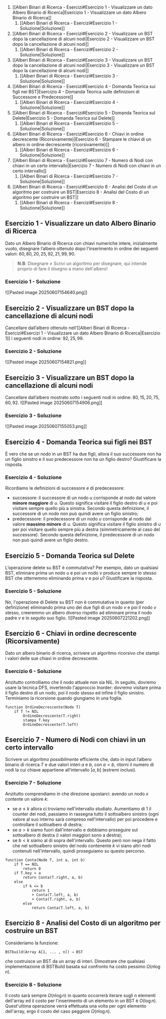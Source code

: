 1. [[Alberi Binari di Ricerca - Esercizi#Esercizio 1 - Visualizzare un dato Albero Binario di Ricerca|Esercizio 1 - Visualizzare un dato Albero Binario di Ricerca]]
	1. [[Alberi Binari di Ricerca - Esercizi#Esercizio 1 - Soluzione|Soluzione]]
2. [[Alberi Binari di Ricerca - Esercizi#Esercizio 2 - Visualizzare un BST dopo la cancellazione di alcuni nodi|Esercizio 2 - Visualizzare un BST dopo la cancellazione di alcuni nodi]]
	1. [[Alberi Binari di Ricerca - Esercizi#Esercizio 2 - Soluzione|Soluzione]]
3. [[Alberi Binari di Ricerca - Esercizi#Esercizio 3 - Visualizzare un BST dopo la cancellazione di alcuni nodi|Esercizio 3 - Visualizzare un BST dopo la cancellazione di alcuni nodi]]
	1. [[Alberi Binari di Ricerca - Esercizi#Esercizio 3 - Soluzione|Soluzione]]
4. [[Alberi Binari di Ricerca - Esercizi#Esercizio 4 - Domanda Teorica sui figli nei BST|Esercizio 4 - Domanda Teorica sulle definizioni di Successore e Predecessore]]
	1. [[Alberi Binari di Ricerca - Esercizi#Esercizio 4 - Soluzione|Soluzione]]
5. [[Alberi Binari di Ricerca - Esercizi#Esercizio 5 - Domanda Teorica sul Delete|Esercizio 5 - Domanda Teorica sul Delete]]
	1. [[Alberi Binari di Ricerca - Esercizi#Esercizio 5 - Soluzione|Soluzione]]
6. [[Alberi Binari di Ricerca - Esercizi#Esercizio 6 - Chiavi in ordine decrescente (Ricorsivamente)|Esercizio 6 - Stampare le chiavi di un albero in ordine decrescente (ricorsivamente)]]
	1. [[Alberi Binari di Ricerca - Esercizi#Esercizio 6 - Soluzione|Soluzione]]
7. [[Alberi Binari di Ricerca - Esercizi#Esercizio 7 - Numero di Nodi con chiavi in un certo intervallo|Esercizio 7 - Numero di Nodi con chiavi in un certo intervallo]]
	1. [[Alberi Binari di Ricerca - Esercizi#Esercizio 7 - Soluzione|Soluzione]]
8. [[Alberi Binari di Ricerca - Esercizi#Esercizio 8 - Analisi del Costo di un algoritmo per costruire un BST|Esercizio 8 - Analisi del Costo di un algoritmo per costruire un BST]]
	1. [[Alberi Binari di Ricerca - Esercizi#Esercizio 8 - Soluzione|Soluzione]]
## Esercizio 1 - Visualizzare un dato Albero Binario di Ricerca
Dato un Albero Binario di Ricerca con chiavi numeriche intere, inizialmente vuoto, disegnare l’albero ottenuto dopo l’inserimento in ordine dei seguenti valori: $60, 80, 20, 25, 92, 21, 99, 90$.
> **N.B**: Disegnare $\not=$ Scrivi un algoritmo per disegnare, qui intende proprio di fare il disegno a mano dell'albero!

### Esercizio 1 - Soluzione
![[Pasted image 20250607154640.png]]
## Esercizio 2 - Visualizzare un BST dopo la cancellazione di alcuni nodi
Cancellare dall’albero ottenuto nell’[[Alberi Binari di Ricerca - Esercizi#Esercizi 1 - Visualizzare un dato Albero Binario di Ricerca|Esercizio 1]] i seguenti nodi in ordine: $92, 25, 99$.
### Esercizio 2 - Soluzione
![[Pasted image 20250607154821.png]]
## Esercizio 3 - Visualizzare un BST dopo la cancellazione di alcuni nodi
Cancellare dall’albero mostrato sotto i seguenti nodi in ordine: $80, 15, 20, 75, 60, 92$.
![[Pasted image 20250607154906.png]]
### Esercizio 3 - Soluzione
![[Pasted image 20250607155053.png]]
## Esercizio 4 - Domanda Teorica sui figli nei BST
È vero che se un nodo in un $\text{BST}$ ha due figli, allora il suo successore non ha un figlio sinistro e il suo predecessore non ha un figlio destro? Giustificare la risposta.
### Esercizio 4 - Soluzione
Ricordiamo le definizioni di $\text{successore}$ e di $\text{predecessore}$:
- $\text{successore}:$ il successore di un nodo $u$ corrisponde al nodo dal valore **minore maggiore** di $u$. Questo significa visitare il figlio destro di $u$ e poi visitare sempre quello più a sinistra. Secondo questa definizione, il successore di un nodo non può quindi avere un figlio sinistro;
- $\text{predecessore}:$ il predecessore di un nodo $u$ corrisponde al nodo dal valore **massimo minore** di $u$. Questo significa visitare il figlio sinistro di $u$ per poi visitare quello sempre più a destra (simmetricamente al caso del $\text{successore}$). Secondo questa definizione, il predecessore di un nodo non può quindi avere un figlio destro.
## Esercizio 5 - Domanda Teorica sul Delete
L’operazione delete su $\text{BST}$ è commutativa?
Per esempio, dato un qualsiasi $\text{BST}$, eliminare prima un nodo $u$ e poi un nodo $v$ produce sempre lo stesso $\text{BST}$ che otterremmo eliminando prima $v$ e poi $u$? Giustificare la risposta.
### Esercizio 5 - Soluzione
No, l'operazione di Delete su BST non è commutativa in quanto (per definizione) eliminando prima uno dei due figli di un nodo $v$ e poi il nodo $v$ stesso, creeremmo un albero diverso rispetto ad eliminare prima il nodo padre $v$ e in seguito suo figlio.
![[Pasted image 20250607221202.png]]
## Esercizio 6 - Chiavi in ordine decrescente (Ricorsivamente)
Dato un albero binario di ricerca, scrivere un algoritmo ricorsivo che stampi i valori delle sue chiavi in ordine decrescente.
### Esercizio 6 - Soluzione
Anzitutto controlliamo che il nodo attuale non sia $\text{NIL}$. In seguito, dovremo usare la tecnica $\text{DFS}$, invertendo l'approccio $\text{Inorder}$: dovremo visitare prima il figlio destro di un nodo, poi il nodo stesso ed infine il figlio sinistro.
Terminiamo la ricorsione quando giungiamo in una foglia.
```pseudocodice
function OrdineDecrescente(Node T)
	if T != NIL
		OrdineDecrescente(T.right)
		stampa T.key
		OrdineDecrescente(T.left)
```
## Esercizio 7 - Numero di Nodi con chiavi in un certo intervallo
Scrivere un algoritmo *possibilmente* efficiente che, dato in input l’albero binario di ricerca $T$ e due valori interi $a$ e $b$, con $a \lt b$, ritorni il numero di nodi la cui chiave appartiene all’intervallo $[a, b]$ (estremi inclusi).
### Esercizio 7 - Soluzione
Anzitutto comprendiamo in che direzione spostarci: avendo un nodo $x$ contente un valore $k$:
- se $a \leq k$ allora ci troviamo nell'intervallo studiato. Aumentiamo di $1$ il counter dei nodi, passiamo in rassegna tutto il sottoalbero sinistro (ogni valore al suo interno sarà compreso nell'intervallo) per poi procedere e controllare il sottoalbero di destra;
- se $a \gt k$ siamo fuori dall'intervallo e dobbiamo proseguire sul sottoalbero di destra (i valori maggiori sono a destra);
- se $b \lt k$ siamo al di sopra dell'intervallo. Questo però non nega il fatto che nel sottoalbero sinistro del nodo contenente $k$ vi siano altri nodi contenuti nell'intervallo, quindi proseguiamo su questo percorso.
```pseudocodice
function Conta(Node T, int a, int b)
	if T == NIL
		return 0
	if T.key < a
		return Conta(T.right, a, b)
	else
		if k <= b
			return 1
			+ Conta(T.left, a, b)
			+ Conta(T.right, a, b)
		else
			return Conta(T.left, a, b)
```
## Esercizio 8 - Analisi del Costo di un algoritmo per costruire un BST
Consideriamo la funzione:
```pseudocodice
BSTbuild(Array A[1, ... , n]) → BST
```
che costruisce un BST da un array di interi.
Dimostrare che qualsiasi implementazione di $\text{BSTBuild}$ basata sul confronto ha costo pessimo $\Omega(n \log{n})$.
### Esercizio 8 - Soluzione
Il costo sarà sempre $\Omega(n \log{n})$ in quanto occorrerà iterare sugli $n$ elementi dell'array ed il costo per l'inserimento di un elemento in un $\text{BST}$ è $O(\log{n})$. Quest'ultima operazione verrà effettuata una volta per ogni elemento dell'array, ergo il costo del caso peggiore $\Omega(n \log{n})$.